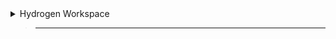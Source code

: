 <details>
  <summary>Hydrogen Workspace</summary>

> ___

> Open Finder
>
> Search Hydrogen 
>
> Open the Hydrogen folder
>
> Open workspace

</details>

> ___
